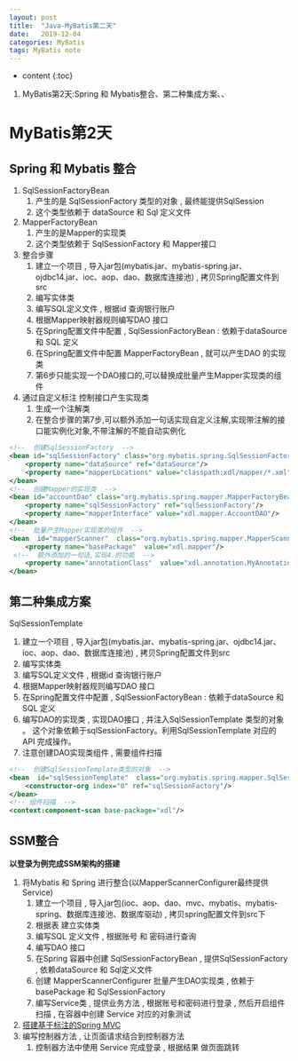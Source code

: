 ```yaml
---
layout: post
title:  "Java-MyBatis第二天"
date:   2019-12-04
categories: MyBatis
tags: MyBatis note
---
```


* content
{:toc}

1. MyBatis第2天:Spring 和 Mybatis整合、第二种集成方案、、










# MyBatis第2天
## Spring 和 Mybatis 整合 
1. SqlSessionFactoryBean  
    1. 产生的是 SqlSessionFactory 类型的对象 , 最终能提供SqlSession
    2. 这个类型依赖于 dataSource 和 Sql 定义文件 
2. MapperFactoryBean 
    1. 产生的是Mapper的实现类
    2. 这个类型依赖于 SqlSessionFactory 和 Mapper接口    
3. 整合步骤
    1. 建立一个项目 , 导入jar包(mybatis.jar、mybatis-spring.jar、ojdbc14.jar、ioc、aop、dao、数据库连接池) , 拷贝Spring配置文件到src 
    2. 编写实体类
    3. 编写SQL定义文件 , 根据id 查询银行账户 
    4. 根据Mapper映射器规则编写DAO 接口
    5. 在Spring配置文件中配置 , SqlSessionFactoryBean : 依赖于dataSource 和 SQL 定义
    6. 在Spring配置文件中配置 MapperFactoryBean , 就可以产生DAO 的实现类
    7. 第6步只能实现一个DAO接口的,可以替换成批量产生Mapper实现类的组件
4. 通过自定义标注 控制接口产生实现类   
    1. 生成一个注解类
    2. 在整合步骤的第7步,可以额外添加一句话实现自定义注解,实现带注解的接口能实例化对象,不带注解的不能自动实例化 

```xml
<!--  创建SqlSessionFactory  -->
<bean id="sqlSessionFactory" class="org.mybatis.spring.SqlSessionFactoryBean">
    <property name="dataSource" ref="dataSource"/>
    <property name="mapperLocations" value="classpath:xdl/mapper/*.xml"/>
</bean>
<!--  创建Mapper的实现类  -->
<bean id="accountDao" class="org.mybatis.spring.mapper.MapperFactoryBean">
    <property name="sqlSessionFactory" ref="sqlSessionFactory"/>
    <property name="mapperInterface" value="xdl.mapper.AccountDAO"/>
</bean>
<!--  批量产生Mapper实现类的组件  -->
<bean  id="mapperScanner"  class="org.mybatis.spring.mapper.MapperScannerConfigurer">
    <property name="basePackage"  value="xdl.mapper"/>
 <!--  额外添加的一句话,实现4.的功能  -->
    <property name="annotationClass"  value="xdl.annotation.MyAnnotation"/>
</bean>
```     

## 第二种集成方案 
SqlSessionTemplate     
1. 建立一个项目 , 导入jar包(mybatis.jar、mybatis-spring.jar、ojdbc14.jar、ioc、aop、dao、数据库连接池) , 拷贝Spring配置文件到src 
2. 编写实体类
3. 编写SQL定义文件 , 根据id 查询银行账户 
4. 根据Mapper映射器规则编写DAO 接口
5. 在Spring配置文件中配置 , SqlSessionFactoryBean : 依赖于dataSource 和 SQL 定义
6. 编写DAO的实现类 , 实现DAO接口 , 并注入SqlSessionTemplate 类型的对象 。 这个对象依赖于sqlSessionFactory。利用SqlSessionTemplate 对应的API 完成操作。
7. 注意创建DAO实现类组件 , 需要组件扫描 

```xml
<!--  创建SqlSessionTemplate类型的对象  -->
<bean  id="sqlSessionTemplate"  class="org.mybatis.spring.mapper.SqlSessionTemplate">
    <constructor-org index="0" ref="sqlSessionFactory"/>
</bean>
<!-- 组件扫描  -->
<context:component-scan base-package="xdl"/>
```

## SSM整合
**以登录为例完成SSM架构的搭建** 
1. 将Mybatis 和 Spring 进行整合(以MapperScannerConfigurer最终提供Service)
    1. 建立一个项目 , 导入jar包(ioc、aop、dao、mvc、mybatis、mybatis-spring、数据库连接池、数据库驱动) , 拷贝spring配置文件到src下  
    2. 根据表 建立实体类 
    3. 编写SQL 定义文件 , 根据账号 和 密码进行查询 
    4. 编写DAO 接口 
    5. 在Spring 容器中创建 SqlSessionFactoryBean , 提供SqlSessionFactory , 依赖dataSource 和 Sql定义文件 
    6. 创建 MapperScannerConfigurer 批量产生DAO实现类 , 依赖于basePackage 和 SqlSessionFactory
    7. 编写Service类 , 提供业务方法 , 根据账号和密码进行登录 , 然后开启组件扫描 , 在容器中创建 Service 对应的对象测试 
2. [搭建基于标注的Spring MVC](https://ttk1907.github.io/2019/11/27/xiongdihui-java-Spring-three/#spring-mvc-%E7%9A%84%E7%BC%96%E7%A8%8B%E6%AD%A5%E9%AA%A42)
3. 编写控制器方法 , 让页面请求结合到控制器方法  
    1. 控制器方法中使用 Service 完成登录 , 根据结果 做页面跳转 






















